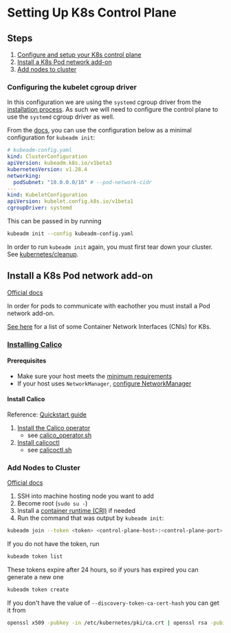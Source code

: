 # Setting Up K8s Control Plane

## Steps

1. [Configure and setup your K8s control plane](#configuring-the-kubelet-cgroup-driver)
2. [Install a K8s Pod network add-on](#install-a-k8s-pod-network-add-on)
3. [Add nodes to cluster](#add-nodes-to-cluster)

### Configuring the kubelet cgroup driver

In this configuration we are using the `systemd` cgroup driver from the [installation process](../installation/README.md). As such we will need to configure the control plane to use the `systemd` cgroup driver as well.

From the [docs](https://kubernetes.io/docs/tasks/administer-cluster/kubeadm/configure-cgroup-driver/#configuring-the-kubelet-cgroup-driver), you can use the configuration below as a minimal configuration for `kubeadm init`:

```yaml
# kubeadm-config.yaml
kind: ClusterConfiguration
apiVersion: kubeadm.k8s.io/v1beta3
kubernetesVersion: v1.28.4
networking:
  podSubnet: "10.0.0.0/16" # --pod-network-cidr
---
kind: KubeletConfiguration
apiVersion: kubelet.config.k8s.io/v1beta1
cgroupDriver: systemd
```

This can be passed in by running

```bash
kubeadm init --config kubeadm-config.yaml
```

In order to run `kubeadm init` again, you must first tear down your cluster. See [kubernetes/cleanup](../../cleanup/README.md).

## Install a K8s Pod network add-on

[Official docs](https://kubernetes.io/docs/setup/production-environment/tools/kubeadm/create-cluster-kubeadm/#pod-network)

In order for pods to communicate with eachother you must install a Pod network add-on.

[See here](https://kubernetes.io/docs/concepts/cluster-administration/addons/#networking-and-network-policy) for a list of some Container Network Interfaces (CNIs) for K8s.

### [Installing Calico](https://docs.tigera.io/calico/latest/getting-started/kubernetes/self-managed-onprem/onpremises)

#### Prerequisites

- Make sure your host meets the [minimum requirements](https://docs.tigera.io/calico/latest/getting-started/kubernetes/quickstart#before-you-begin)
- If your host uses `NetworkManager`, [configure NetworkManager](https://docs.tigera.io/calico/latest/operations/troubleshoot/troubleshooting#configure-networkmanager)

#### Install Calico

Reference: [Quickstart guide](https://docs.tigera.io/calico/latest/getting-started/kubernetes/quickstart)

1. [Install the Calico operator](https://docs.tigera.io/calico/latest/getting-started/kubernetes/self-managed-onprem/onpremises)
   - see [calico_operator.sh](scripts/calico_operator.sh)
2. [Install calicoctl](https://docs.tigera.io/calico/latest/operations/calicoctl/install)
   - see [calicoctl.sh](scripts/calicoctl.sh)

### Add Nodes to Cluster

[Official docs](https://kubernetes.io/docs/setup/production-environment/tools/kubeadm/create-cluster-kubeadm/#join-nodes)

1. SSH into machine hosting node you want to add
2. Become root (`sudo su -`)
3. Install a [container runtime (CRI)](../installation/README.md#steps) if needed
4. Run the command that was output by `kubeadm init`:

```bash
kubeadm join --token <token> <control-plane-host>:<control-plane-port> --discovery-token-ca-cert-hash sha256:<hash>
```

If you do not have the token, run

```bash
kubeadm token list
```

These tokens expire after 24 hours, so if yours has expired you can generate a new one

```bash
kubeadm token create
```

If you don't have the value of `--discovery-token-ca-cert-hash` you can get it from

```bash
openssl x509 -pubkey -in /etc/kubernetes/pki/ca.crt | openssl rsa -pubin -outform der 2>/dev/null | openssl dgst -sha256 -hex | sed 's/^.* //'
```
